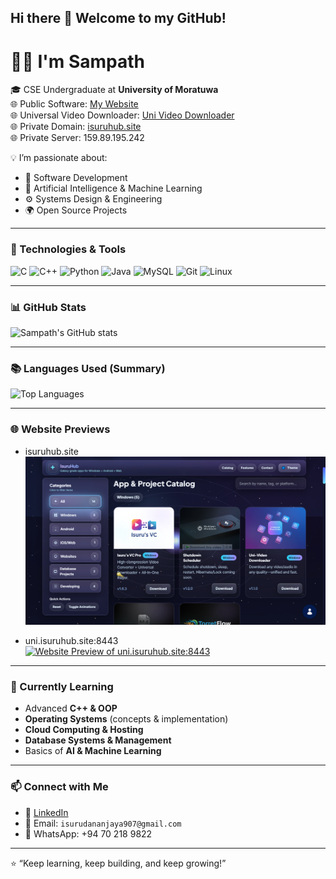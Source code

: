 ## Hi there 👋 Welcome to my GitHub!

# 👨‍💻 I'm Sampath

🎓 CSE Undergraduate at **University of Moratuwa**  
🌐 Public Software: [My Website](https://isuruhub.site/)  
🌐 Universal Video Downloader: [Uni Video Downloader](https://uni.isuruhub.site:8443/)  
🌐 Private Domain: [isuruhub.site](https://isuruhub.site/)                                                                            
🌐 Private Server: 159.89.195.242

💡 I’m passionate about:
- 🚀 Software Development  
- 🤖 Artificial Intelligence & Machine Learning  
- ⚙️ Systems Design & Engineering  
- 🌍 Open Source Projects  

---

### 🔧 Technologies & Tools
![C](https://img.shields.io/badge/-C-00599C?style=flat&logo=c&logoColor=white)
![C++](https://img.shields.io/badge/-C++-00599C?style=flat&logo=cplusplus&logoColor=white)
![Python](https://img.shields.io/badge/-Python-3776AB?style=flat&logo=python&logoColor=white)
![Java](https://img.shields.io/badge/-Java-007396?style=flat&logo=java&logoColor=white)
![MySQL](https://img.shields.io/badge/-MySQL-4479A1?style=flat&logo=mysql&logoColor=white)
![Git](https://img.shields.io/badge/-Git-F05032?style=flat&logo=git&logoColor=white)
![Linux](https://img.shields.io/badge/-Linux-FCC624?style=flat&logo=linux&logoColor=black)

---

### 📊 GitHub Stats
<!-- Tip: bump v=3 to v=4 if you need to force-refresh the cached image -->
![Sampath's GitHub stats](https://github-readme-stats.vercel.app/api?username=isuru709&show_icons=true&theme=radical&include_all_commits=true&count_private=true&cache_seconds=1800&v=3)

---

### 📚 Languages Used (Summary)
![Top Languages](https://github-readme-stats.vercel.app/api/top-langs/?username=isuru709&layout=compact&theme=radical&cache_seconds=1800&v=3)

---

### 🌐 Website Previews

- isuruhub.site  
  [![Website Preview of isuruhub.site](https://raw.githubusercontent.com/isuru709/isuru709/main/Screenshot%20%2836%29.png)](https://isuruhub.site)

- uni.isuruhub.site:8443  
  [![Website Preview of uni.isuruhub.site:8443](https://image.thum.io/get/width/1000/https://uni.isuruhub.site:8443)](https://uni.isuruhub.site:8443)

<!--
If the dynamic preview for uni.isuruhub.site:8443 doesn’t load (port/SSL/rate-limit issues), upload a screenshot
to this repo (e.g., uni-preview.png) and replace the image URL with the raw link below:

[![Website Preview of uni.isuruhub.site:8443](https://raw.githubusercontent.com/isuru709/isuru709/main/uni-preview.png)](https://uni.isuruhub.site:8443)
-->

---

### 🌱 Currently Learning
- Advanced **C++ & OOP**
- **Operating Systems** (concepts & implementation)
- **Cloud Computing & Hosting**
- **Database Systems & Management**
- Basics of **AI & Machine Learning**

---

### 📫 Connect with Me
- 💼 [LinkedIn](https://www.linkedin.com/in/isuru-sampath-563095245/) 
- 📧 Email: `isurudananjaya907@gmail.com`
- 📱 WhatsApp: +94 70 218 9822

---

⭐️ “Keep learning, keep building, and keep growing!”
